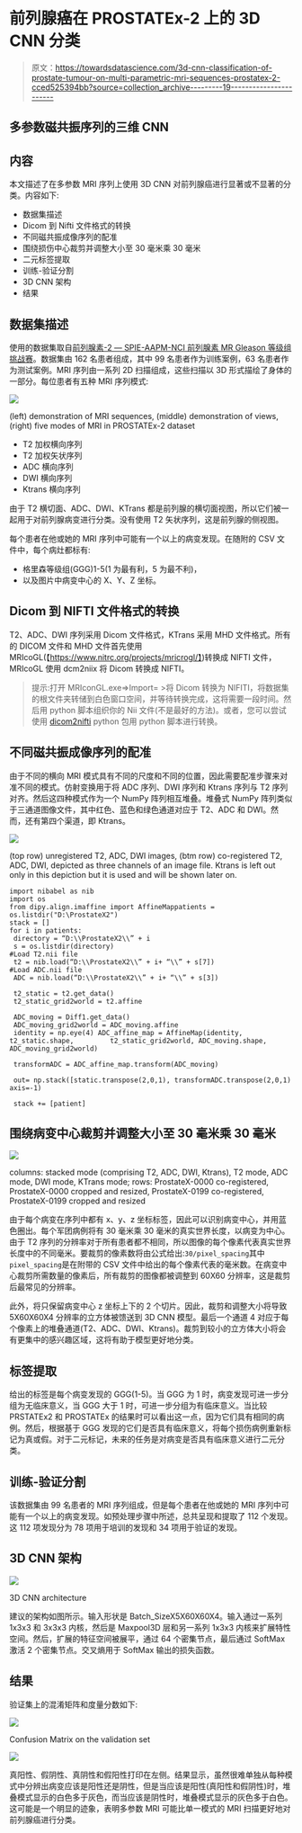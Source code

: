 # 前列腺癌在 PROSTATEx-2 上的 3D CNN 分类

> 原文：<https://towardsdatascience.com/3d-cnn-classification-of-prostate-tumour-on-multi-parametric-mri-sequences-prostatex-2-cced525394bb?source=collection_archive---------19----------------------->

## 多参数磁共振序列的三维 CNN

## 内容

本文描述了在多参数 MRI 序列上使用 3D CNN 对前列腺癌进行显著或不显著的分类。内容如下:

*   数据集描述
*   Dicom 到 Nifti 文件格式的转换
*   不同磁共振成像序列的配准
*   围绕损伤中心裁剪并调整大小至 30 毫米乘 30 毫米
*   二元标签提取
*   训练-验证分割
*   3D CNN 架构
*   结果

## 数据集描述

使用的数据集取自[前列腺素-2 — SPIE-AAPM-NCI 前列腺素 MR Gleason 等级组挑战赛](https://wiki.cancerimagingarchive.net/display/Public/SPIE-AAPM-NCI+PROSTATEx+Challenges#b07aa11d8dd248838322e5d1b67e0909)。数据集由 162 名患者组成，其中 99 名患者作为训练案例，63 名患者作为测试案例。MRI 序列由一系列 2D 扫描组成，这些扫描以 3D 形式描绘了身体的一部分。每位患者有五种 MRI 序列模式:

![](img/030655bcceb15b7ea11b0d9859dbbd71.png)

(left) demonstration of MRI sequences, (middle) demonstration of views, (right) five modes of MRI in PROSTATEx-2 dataset

*   T2 加权横向序列
*   T2 加权矢状序列
*   ADC 横向序列
*   DWI 横向序列
*   Ktrans 横向序列

由于 T2 横切面、ADC、DWI、KTrans 都是前列腺的横切面视图，所以它们被一起用于对前列腺病变进行分类。没有使用 T2 矢状序列，这是前列腺的侧视图。

每个患者在他或她的 MRI 序列中可能有一个以上的病变发现。在随附的 CSV 文件中，每个病灶都标有:

*   格里森等级组(GGG)1-5(1 为最有利，5 为最不利)，
*   以及图片中病变中心的 X、Y、Z 坐标。

## Dicom 到 NIFTI 文件格式的转换

T2、ADC、DWI 序列采用 Dicom 文件格式，KTrans 采用 MHD 文件格式。所有的 DICOM 文件和 MHD 文件首先使用 MRIcoGL(【https://www.nitrc.org/projects/mricrogl/】)转换成 NIFTI 文件，MRIcoGL 使用 dcm2niix 将 Dicom 转换成 NIFTI。

> 提示:打开 MRIconGL.exe=>Import= >将 Dicom 转换为 NIFITI，将数据集的根文件夹转储到白色窗口空间，并等待转换完成，这将需要一段时间。然后用 python 脚本组织你的 Nii 文件(不是最好的方法)。或者，您可以尝试使用 [dicom2nifti](https://github.com/icometrix/dicom2nifti) python 包用 python 脚本进行转换。

## 不同磁共振成像序列的配准

由于不同的横向 MRI 模式具有不同的尺度和不同的位置，因此需要配准步骤来对准不同的模式。仿射变换用于将 ADC 序列、DWI 序列和 Ktrans 序列与 T2 序列对齐。然后这四种模式作为一个 NumPy 阵列相互堆叠。堆叠式 NumPy 阵列类似于三通道图像文件，其中红色、蓝色和绿色通道对应于 T2、ADC 和 DWI。然而，还有第四个渠道，即 Ktrans。

![](img/1c15cbfc0696e0dbff2a3bfab5c56391.png)

(top row) unregistered T2, ADC, DWI images, (btm row) co-registered T2, ADC, DWI, depicted as three channels of an image file. Ktrans is left out only in this depiction but it is used and will be shown later on.

```
import nibabel as nib
import os
from dipy.align.imaffine import AffineMappatients = os.listdir("D:\ProstateX2")
stack = []
for i in patients:
 directory = “D:\\ProstateX2\\” + i
 s = os.listdir(directory)
#Load T2.nii file
 t2 = nib.load(“D:\\ProstateX2\\” + i+ “\\” + s[7])
#Load ADC.nii file
 ADC = nib.load(“D:\\ProstateX2\\” + i+ “\\” + s[3])

 t2_static = t2.get_data()
 t2_static_grid2world = t2.affine

 ADC_moving = Diff1.get_data()
 ADC_moving_grid2world = ADC_moving.affine
 identity = np.eye(4) ADC_affine_map = AffineMap(identity, t2_static.shape,         t2_static_grid2world, ADC_moving.shape, ADC_moving_grid2world)

 transformADC = ADC_affine_map.transform(ADC_moving)

 out= np.stack([static.transpose(2,0,1), transformADC.transpose(2,0,1) axis=-1)

 stack += [patient]
```

## 围绕病变中心裁剪并调整大小至 30 毫米乘 30 毫米

![](img/eee41d677130eab2ccc64585c7be5fe1.png)

columns: stacked mode (comprising T2, ADC, DWI, Ktrans), T2 mode, ADC mode, DWI mode, KTrans mode; rows: ProstateX-0000 co-registered, ProstateX-0000 cropped and resized, ProstateX-0199 co-registered, ProstateX-0199 cropped and resized

由于每个病变在序列中都有 x、y、z 坐标标签，因此可以识别病变中心，并用蓝色圈出。每个军团病例将有 30 毫米乘 30 毫米的真实世界长度，以病变为中心。由于 T2 序列的分辨率对于所有患者都不相同，所以图像的每个像素代表真实世界长度中的不同毫米。要裁剪的像素数将由公式给出:`30/pixel_spacing`其中`pixel_spacing`是在附带的 CSV 文件中给出的每个像素代表的毫米数。在病变中心裁剪所需数量的像素后，所有裁剪的图像都被调整到 60X60 分辨率，这是裁剪后最常见的分辨率。

此外，将只保留病变中心 z 坐标上下的 2 个切片。因此，裁剪和调整大小将导致 5X60X60X4 分辨率的立方体被馈送到 3D CNN 模型。最后一个通道 4 对应于每个像素上的堆叠通道(T2、ADC、DWI、Ktrans)。裁剪到较小的立方体大小将会有更集中的感兴趣区域，这将有助于模型更好地分类。

## 标签提取

给出的标签是每个病变发现的 GGG(1-5)。当 GGG 为 1 时，病变发现可进一步分组为无临床意义，当 GGG 大于 1 时，可进一步分组为有临床意义。当比较 PRSTATEx2 和 PROSTATEx 的结果时可以看出这一点，因为它们具有相同的病例。然后，根据基于 GGG 发现的它们是否具有临床意义，将每个损伤病例重新标记为真或假。对于二元标记，未来的任务是对病变是否具有临床意义进行二元分类。

## 训练-验证分割

该数据集由 99 名患者的 MRI 序列组成，但是每个患者在他或她的 MRI 序列中可能有一个以上的病变发现。如预处理步骤中所述，总共呈现和提取了 112 个发现。这 112 项发现分为 78 项用于培训的发现和 34 项用于验证的发现。

## 3D CNN 架构

![](img/d44a2855191871d6cbd32910cbbf37da.png)

3D CNN architecture

建议的架构如图所示。输入形状是 Batch_SizeX5X60X60X4。输入通过一系列 1x3x3 和 3x3x3 内核，然后是 Maxpool3D 层和另一系列 1x3x3 内核来扩展特性空间。然后，扩展的特征空间被展平，通过 64 个密集节点，最后通过 SoftMax 激活 2 个密集节点。交叉熵用于 SoftMax 输出的损失函数。

## 结果

验证集上的混淆矩阵和度量分数如下:

![](img/365a3634a28708aaa22eb76795f17acd.png)

Confusion Matrix on the validation set

![](img/62e58709fbf4e23512e81c5d06af475d.png)

真阳性、假阴性、真阴性和假阳性打印在左侧。结果显示，虽然很难单独从每种模式中分辨出病变应该是阳性还是阴性，但是当应该是阳性(真阳性和假阴性)时，堆叠模式显示的白色多于灰色，而当应该是阴性时，堆叠模式显示的灰色多于白色。这可能是一个明显的迹象，表明多参数 MRI 可能比单一模式的 MRI 扫描更好地对前列腺癌进行分类。